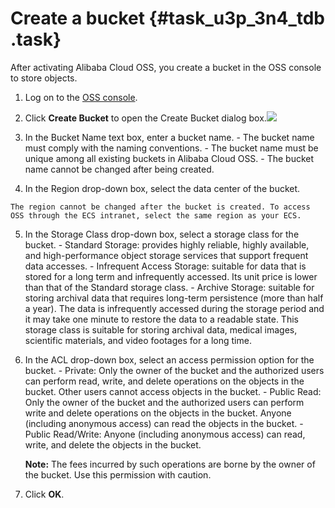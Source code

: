 # Create a bucket {#task_u3p_3n4_tdb .task}

After activating Alibaba Cloud OSS, you create a bucket in the OSS console to store objects.

1.   Log on to the [OSS console](https://oss.console.aliyun.com/). 
2.   Click **Create Bucket** to open the Create Bucket dialog box.![](http://static-aliyun-doc.oss-cn-hangzhou.aliyuncs.com/assets/img/4333/933_en-US.png)

 
3.   In the Bucket Name text box, enter a bucket name. 
    -   The bucket name must comply with the naming conventions.
    -   The bucket name must be unique among all existing buckets in Alibaba Cloud OSS.
    -   The bucket name cannot be changed after being created.
4.   In the Region drop-down box, select the data center of the bucket.  

    The region cannot be changed after the bucket is created. To access OSS through the ECS intranet, select the same region as your ECS.

5.   In the Storage Class drop-down box, select a storage class for the bucket. 
    -   Standard Storage: provides highly reliable, highly available, and high-performance object storage services that support frequent data accesses.
    -   Infrequent Access Storage: suitable for data that is stored for a long term and infrequently accessed. Its unit price is lower than that of the Standard storage class.
    -   Archive Storage: suitable for storing archival data that requires long-term persistence \(more than half a year\). The data is infrequently accessed during the storage period and it may take one minute to restore the data to a readable state. This storage class is suitable for storing archival data, medical images, scientific materials, and video footages for a long time.
6.   In the ACL drop-down box, select an access permission option for the bucket. 
    -   Private: Only the owner of the bucket and the authorized users can perform read, write, and delete operations on the objects in the bucket. Other users cannot access objects in the bucket.
    -   Public Read: Only the owner of the bucket and the authorized users can perform write and delete operations on the objects in the bucket. Anyone \(including anonymous access\) can read the objects in the bucket.
    -   Public Read/Write: Anyone \(including anonymous access\) can read, write, and delete the objects in the bucket.

        **Note:** The fees incurred by such operations are borne by the owner of the bucket. Use this permission with caution.

7.   Click **OK**. 

